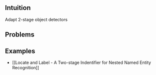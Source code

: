 ## Intuition
Adapt 2-stage object detectors
## Problems

## Examples
- [[Locate and Label - A Two-stage Indentifier for Nested Named Entity Recognition]]
